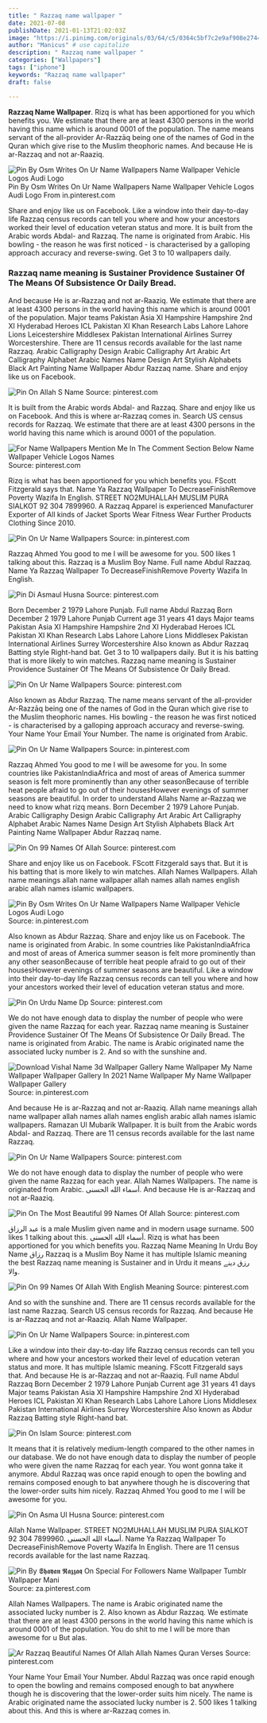 ```yaml
---
title: " Razzaq name wallpaper "
date: 2021-07-08
publishDate: 2021-01-13T21:02:03Z
image: "https://i.pinimg.com/originals/03/64/c5/0364c5bf7c2e9af908e27444ab04878d.jpg"
author: "Manicus" # use capitalize
description: " Razzaq name wallpaper "
categories: ["Wallpapers"]
tags: ["iphone"]
keywords: "Razzaq name wallpaper"
draft: false

---
```



**Razzaq Name Wallpaper**. Rizq is what has been apportioned for you which benefits you. We estimate that there are at least 4300 persons in the world having this name which is around 0001 of the population. The name means servant of the all-provider Ar-Razzāq being one of the names of God in the Quran which give rise to the Muslim theophoric names. And because He is ar-Razzaq and not ar-Raaziq.

![Pin By Osm Writes On Ur Name Wallpapers Name Wallpaper Vehicle Logos Audi Logo](https://i.pinimg.com/originals/79/bc/0d/79bc0d8338b661fbe8d51b1d0c3eb7af.jpg "Pin By Osm Writes On Ur Name Wallpapers Name Wallpaper Vehicle Logos Audi Logo")
Pin By Osm Writes On Ur Name Wallpapers Name Wallpaper Vehicle Logos Audi Logo From in.pinterest.com


Share and enjoy like us on Facebook. Like a window into their day-to-day life Razzaq census records can tell you where and how your ancestors worked their level of education veteran status and more. It is built from the Arabic words Abdal- and Razzaq. The name is originated from Arabic. His bowling - the reason he was first noticed - is characterised by a galloping approach accuracy and reverse-swing. Get 3 to 10 wallpapers daily.

### Razzaq name meaning is Sustainer Providence Sustainer Of The Means Of Subsistence Or Daily Bread.

And because He is ar-Razzaq and not ar-Raaziq. We estimate that there are at least 4300 persons in the world having this name which is around 0001 of the population. Major teams Pakistan Asia XI Hampshire Hampshire 2nd XI Hyderabad Heroes ICL Pakistan XI Khan Research Labs Lahore Lahore Lions Leicestershire Middlesex Pakistan International Airlines Surrey Worcestershire. There are 11 census records available for the last name Razzaq. Arabic Calligraphy Design Arabic Calligraphy Art Arabic Art Calligraphy Alphabet Arabic Names Name Design Art Stylish Alphabets Black Art Painting Name Wallpaper Abdur Razzaq name. Share and enjoy like us on Facebook.


![Pin On Allah S Name](https://i.pinimg.com/736x/bd/9c/02/bd9c02b0f3544d1f0b66ac59b79236d4.jpg "Pin On Allah S Name")
Source: pinterest.com

It is built from the Arabic words Abdal- and Razzaq. Share and enjoy like us on Facebook. And this is where ar-Razzaq comes in. Search US census records for Razzaq. We estimate that there are at least 4300 persons in the world having this name which is around 0001 of the population.

![For Name Wallpapers Mention Me In The Comment Section Below Name Wallpaper Vehicle Logos Names](https://i.pinimg.com/originals/13/b8/f4/13b8f49102414654223053df92cc7adb.jpg "For Name Wallpapers Mention Me In The Comment Section Below Name Wallpaper Vehicle Logos Names")
Source: pinterest.com

Rizq is what has been apportioned for you which benefits you. FScott Fitzgerald says that. Name Ya Razzaq Wallpaper To DecreaseFinishRemove Poverty Wazifa In English. STREET NO2MUHALLAH MUSLIM PURA SIALKOT 92 304 7899960. A Razzaq Apparel is experienced Manufacturer Exporter of All kinds of Jacket Sports Wear Fitness Wear Further Products Clothing Since 2010.

![Pin On Ur Name Wallpapers](https://i.pinimg.com/originals/ad/f9/89/adf9893a7def91c44e906b9dac0f89a1.jpg "Pin On Ur Name Wallpapers")
Source: in.pinterest.com

Razzaq Ahmed You good to me I will be awesome for you. 500 likes 1 talking about this. Razzaq is a Muslim Boy Name. Full name Abdul Razzaq. Name Ya Razzaq Wallpaper To DecreaseFinishRemove Poverty Wazifa In English.

![Pin Di Asmaul Husna](https://i.pinimg.com/originals/70/a4/a2/70a4a2301816f1580064173081b21dde.jpg "Pin Di Asmaul Husna")
Source: pinterest.com

Born December 2 1979 Lahore Punjab. Full name Abdul Razzaq Born December 2 1979 Lahore Punjab Current age 31 years 41 days Major teams Pakistan Asia XI Hampshire Hampshire 2nd XI Hyderabad Heroes ICL Pakistan XI Khan Research Labs Lahore Lahore Lions Middlesex Pakistan International Airlines Surrey Worcestershire Also known as Abdur Razzaq Batting style Right-hand bat. Get 3 to 10 wallpapers daily. But it is his batting that is more likely to win matches. Razzaq name meaning is Sustainer Providence Sustainer Of The Means Of Subsistence Or Daily Bread.

![Pin On Ur Name Wallpapers](https://i.pinimg.com/originals/3c/23/08/3c2308ef3385d53b380f5fac2ad841fd.jpg "Pin On Ur Name Wallpapers")
Source: pinterest.com

Also known as Abdur Razzaq. The name means servant of the all-provider Ar-Razzāq being one of the names of God in the Quran which give rise to the Muslim theophoric names. His bowling - the reason he was first noticed - is characterised by a galloping approach accuracy and reverse-swing. Your Name Your Email Your Number. The name is originated from Arabic.

![Pin On Ur Name Wallpapers](https://i.pinimg.com/originals/68/45/c9/6845c9e5a6b8316d7d69b6b691650b55.jpg "Pin On Ur Name Wallpapers")
Source: in.pinterest.com

Razzaq Ahmed You good to me I will be awesome for you. In some countries like PakistanIndiaAfrica and most of areas of America summer season is felt more prominently than any other seasonBecause of terrible heat people afraid to go out of their housesHowever evenings of summer seasons are beautiful. In order to understand Allahs Name ar-Razzaq we need to know what rizq means. Born December 2 1979 Lahore Punjab. Arabic Calligraphy Design Arabic Calligraphy Art Arabic Art Calligraphy Alphabet Arabic Names Name Design Art Stylish Alphabets Black Art Painting Name Wallpaper Abdur Razzaq name.

![Pin On 99 Names Of Allah](https://i.pinimg.com/originals/91/1f/a1/911fa19c6cc184bc37e8c06596b713a4.png "Pin On 99 Names Of Allah")
Source: pinterest.com

Share and enjoy like us on Facebook. FScott Fitzgerald says that. But it is his batting that is more likely to win matches. Allah Names Wallpapers. Allah name meanings allah name wallpaper allah names allah names english arabic allah names islamic wallpapers.

![Pin By Osm Writes On Ur Name Wallpapers Name Wallpaper Vehicle Logos Audi Logo](https://i.pinimg.com/originals/79/bc/0d/79bc0d8338b661fbe8d51b1d0c3eb7af.jpg "Pin By Osm Writes On Ur Name Wallpapers Name Wallpaper Vehicle Logos Audi Logo")
Source: in.pinterest.com

Also known as Abdur Razzaq. Share and enjoy like us on Facebook. The name is originated from Arabic. In some countries like PakistanIndiaAfrica and most of areas of America summer season is felt more prominently than any other seasonBecause of terrible heat people afraid to go out of their housesHowever evenings of summer seasons are beautiful. Like a window into their day-to-day life Razzaq census records can tell you where and how your ancestors worked their level of education veteran status and more.

![Pin On Urdu Name Dp](https://i.pinimg.com/originals/1a/27/30/1a2730d1c959f457f57a1c8445d7816b.jpg "Pin On Urdu Name Dp")
Source: pinterest.com

We do not have enough data to display the number of people who were given the name Razzaq for each year. Razzaq name meaning is Sustainer Providence Sustainer Of The Means Of Subsistence Or Daily Bread. The name is originated from Arabic. The name is Arabic originated name the associated lucky number is 2. And so with the sunshine and.

![Download Vishal Name 3d Wallpaper Gallery Name Wallpaper My Name Wallpaper Wallpaper Gallery In 2021 Name Wallpaper My Name Wallpaper Wallpaper Gallery](https://i.pinimg.com/originals/8f/74/77/8f747787c7af42d3d464c399d0a5aaea.jpg "Download Vishal Name 3d Wallpaper Gallery Name Wallpaper My Name Wallpaper Wallpaper Gallery In 2021 Name Wallpaper My Name Wallpaper Wallpaper Gallery")
Source: in.pinterest.com

And because He is ar-Razzaq and not ar-Raaziq. Allah name meanings allah name wallpaper allah names allah names english arabic allah names islamic wallpapers. Ramazan Ul Mubarik Wallpaper. It is built from the Arabic words Abdal- and Razzaq. There are 11 census records available for the last name Razzaq.

![Pin On Ur Name Wallpapers](https://i.pinimg.com/originals/fb/2a/02/fb2a023faeef6d2a4721e9745a43ed12.jpg "Pin On Ur Name Wallpapers")
Source: pinterest.com

We do not have enough data to display the number of people who were given the name Razzaq for each year. Allah Names Wallpapers. The name is originated from Arabic. أسماء الله الحسنى. And because He is ar-Razzaq and not ar-Raaziq.

![Pin On The Most Beautiful 99 Names Of Allah](https://i.pinimg.com/originals/37/1b/a6/371ba693f8ac2edd9f6fc8c78f6313e6.jpg "Pin On The Most Beautiful 99 Names Of Allah")
Source: pinterest.com

عبد الرزاق is a male Muslim given name and in modern usage surname. 500 likes 1 talking about this. أسماء الله الحسنى. Rizq is what has been apportioned for you which benefits you. Razzaq Name Meaning In Urdu Boy Name رزاق Razzaq is a Muslim Boy Name it has multiple Islamic meaning the best Razzaq name meaning is Sustainer and in Urdu it means رزق دینے والا.

![Pin On 99 Names Of Allah With English Meaning](https://i.pinimg.com/736x/0c/c3/79/0cc379dd8df1f28babe99d8448801cc6.jpg "Pin On 99 Names Of Allah With English Meaning")
Source: pinterest.com

And so with the sunshine and. There are 11 census records available for the last name Razzaq. Search US census records for Razzaq. And because He is ar-Razzaq and not ar-Raaziq. Allah Name Wallpaper.

![Pin On Ur Name Wallpapers](https://i.pinimg.com/originals/38/d7/1e/38d71e8ecc3f7061a246fcd3ad727886.jpg "Pin On Ur Name Wallpapers")
Source: in.pinterest.com

Like a window into their day-to-day life Razzaq census records can tell you where and how your ancestors worked their level of education veteran status and more. It has multiple Islamic meaning. FScott Fitzgerald says that. And because He is ar-Razzaq and not ar-Raaziq. Full name Abdul Razzaq Born December 2 1979 Lahore Punjab Current age 31 years 41 days Major teams Pakistan Asia XI Hampshire Hampshire 2nd XI Hyderabad Heroes ICL Pakistan XI Khan Research Labs Lahore Lahore Lions Middlesex Pakistan International Airlines Surrey Worcestershire Also known as Abdur Razzaq Batting style Right-hand bat.

![Pin On Islam](https://i.pinimg.com/originals/87/c0/38/87c0387788a66bd7d69affb747b9ed67.jpg "Pin On Islam")
Source: pinterest.com

It means that it is relatively medium-length compared to the other names in our database. We do not have enough data to display the number of people who were given the name Razzaq for each year. You wont gonna take it anymore. Abdul Razzaq was once rapid enough to open the bowling and remains composed enough to bat anywhere though he is discovering that the lower-order suits him nicely. Razzaq Ahmed You good to me I will be awesome for you.

![Pin On Asma Ul Husna](https://i.pinimg.com/736x/6d/22/6c/6d226c8f810cca69108828663cd910d5.jpg "Pin On Asma Ul Husna")
Source: pinterest.com

Allah Name Wallpaper. STREET NO2MUHALLAH MUSLIM PURA SIALKOT 92 304 7899960. أسماء الله الحسنى. Name Ya Razzaq Wallpaper To DecreaseFinishRemove Poverty Wazifa In English. There are 11 census records available for the last name Razzaq.

![Pin By 𝕾𝖍𝖆𝖞𝖆𝖓 𝕽𝖆𝖟𝖟𝖆𝖖 On Special For Followers Name Wallpaper Tumblr Wallpaper Mani](https://i.pinimg.com/originals/59/11/da/5911da3b0698672fa11f720b0f4e16cc.jpg "Pin By 𝕾𝖍𝖆𝖞𝖆𝖓 𝕽𝖆𝖟𝖟𝖆𝖖 On Special For Followers Name Wallpaper Tumblr Wallpaper Mani")
Source: za.pinterest.com

Allah Names Wallpapers. The name is Arabic originated name the associated lucky number is 2. Also known as Abdur Razzaq. We estimate that there are at least 4300 persons in the world having this name which is around 0001 of the population. You do shit to me I will be more than awesome for u But alas.

![Ar Razzaq Beautiful Names Of Allah Allah Names Quran Verses](https://i.pinimg.com/originals/03/64/c5/0364c5bf7c2e9af908e27444ab04878d.jpg "Ar Razzaq Beautiful Names Of Allah Allah Names Quran Verses")
Source: pinterest.com

Your Name Your Email Your Number. Abdul Razzaq was once rapid enough to open the bowling and remains composed enough to bat anywhere though he is discovering that the lower-order suits him nicely. The name is Arabic originated name the associated lucky number is 2. 500 likes 1 talking about this. And this is where ar-Razzaq comes in.

